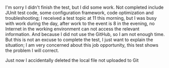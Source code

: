I'm sorry I didn't finish the test, but I did some work. 
Not completed include JUnit test code, some configuration framework, code optimization and troubleshooting; 
I received a test topic at 11 this morning, but I was busy with work during the day, after work to the event is 8 in the evening, 
no Internet in the working environment can not access the relevant information. 
And because I did not use the GitHub, so I am not enough time. 
But this is not an excuse to complete the test, I just want to explain the situation; 
I am very concerned about this job opportunity, this test shows the problem I will correct.


Just now I accidentally deleted the local file not uploaded to Git

